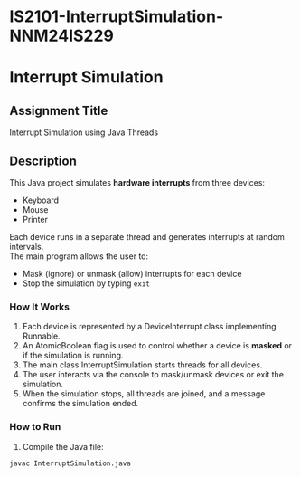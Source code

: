 # IS2101-InterruptSimulation-NNM24IS229
# Interrupt Simulation

## Assignment Title
Interrupt Simulation using Java Threads

## Description
This Java project simulates **hardware interrupts** from three devices:  
- Keyboard  
- Mouse  
- Printer  

Each device runs in a separate thread and generates interrupts at random intervals.  
The main program allows the user to:  
- Mask (ignore) or unmask (allow) interrupts for each device  
- Stop the simulation by typing `exit`

### How It Works
1. Each device is represented by a DeviceInterrupt class implementing Runnable.
2. An AtomicBoolean flag is used to control whether a device is **masked** or if the simulation is running.
3. The main class InterruptSimulation starts threads for all devices.
4. The user interacts via the console to mask/unmask devices or exit the simulation.
5. When the simulation stops, all threads are joined, and a message confirms the simulation ended.

### How to Run
1. Compile the Java file:
```bash
javac InterruptSimulation.java









